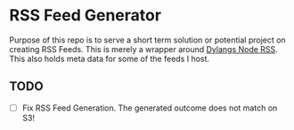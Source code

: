 RSS Feed Generator
===
Purpose of this repo is to serve a short term solution or potential project on creating RSS Feeds. This is merely a wrapper around [Dylangs Node RSS](https://github.com/dylang/node-rss). This also holds meta data for some of the feeds I host.

## TODO
- [ ] Fix RSS Feed Generation. The generated outcome does not match on S3!
